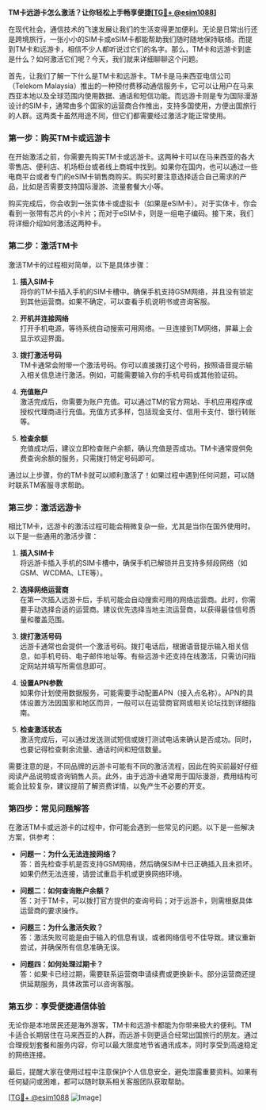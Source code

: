 **TM卡远游卡怎么激活？让你轻松上手畅享便捷[[TG💪+ @esim1088](https://t.me/s/esim1088)]**

在现代社会，通信技术的飞速发展让我们的生活变得更加便利。无论是日常出行还是跨境旅行，一张小小的SIM卡或eSIM卡都能帮助我们随时随地保持联络。而提到TM卡和远游卡，相信不少人都听说过它们的名字。那么，TM卡和远游卡到底是什么？如何激活它们呢？今天，我们就来详细聊聊这个问题。

首先，让我们了解一下什么是TM卡和远游卡。TM卡是马来西亚电信公司（Telekom Malaysia）推出的一种预付费移动通信服务卡，它可以让用户在马来西亚本地以及全球范围内使用数据、通话和短信功能。而远游卡则是专为国际漫游设计的SIM卡，通常由多个国家的运营商合作推出，支持多国使用，方便出国旅行的人群。这两类卡虽然用途不同，但它们都需要经过激活才能正常使用。

### **第一步：购买TM卡或远游卡**

在开始激活之前，你需要先购买TM卡或远游卡。这两种卡可以在马来西亚的各大零售店、便利店、机场柜台或者线上商城中找到。如果你在国内，也可以通过一些电商平台或者专门的eSIM卡销售商购买。购买时要注意选择适合自己需求的产品，比如是否需要支持国际漫游、流量套餐大小等。

购买完成后，你会收到一张实体卡或虚拟卡（如果是eSIM卡）。对于实体卡，你会看到一张带有芯片的小卡片；而对于eSIM卡，则是一组电子编码。接下来，我们将详细介绍如何激活这两种卡。

### **第二步：激活TM卡**

激活TM卡的过程相对简单，以下是具体步骤：

1. **插入SIM卡**  
   将你的TM卡插入手机的SIM卡槽中。确保手机支持GSM网络，并且没有锁定到其他运营商。如果不确定，可以查看手机说明书或咨询客服。

2. **开机并连接网络**  
   打开手机电源，等待系统自动搜索可用网络。一旦连接到TM网络，屏幕上会显示欢迎界面。

3. **拨打激活号码**  
   TM卡通常会附带一个激活号码。你可以直接拨打这个号码，按照语音提示输入相关信息进行激活。例如，可能需要输入你的手机号码或其他验证码。

4. **充值账户**  
   激活完成后，你需要为账户充值。可以通过TM的官方网站、手机应用程序或授权代理商进行充值。充值方式多样，包括现金支付、信用卡支付、银行转账等。

5. **检查余额**  
   充值成功后，建议立即检查账户余额，确认充值是否成功。TM卡通常提供免费查询余额的服务，只需拨打特定号码即可。

通过以上步骤，你的TM卡就可以顺利激活了！如果过程中遇到任何问题，可以随时联系TM客服寻求帮助。

### **第三步：激活远游卡**

相比TM卡，远游卡的激活过程可能会稍微复杂一些，尤其是当你在国外使用时。以下是一些通用的激活步骤：

1. **插入SIM卡**  
   将远游卡插入手机的SIM卡槽中，确保手机已解锁并且支持多频段网络（如GSM、WCDMA、LTE等）。

2. **选择网络运营商**  
   在第一次插入远游卡后，手机可能会自动搜索可用的网络运营商。此时，你需要手动选择合适的运营商。建议优先选择当地主流运营商，以获得最佳信号质量和覆盖范围。

3. **拨打激活号码**  
   远游卡通常也会提供一个激活号码。拨打电话后，根据语音提示输入相关信息，如手机号码、电子邮件地址等。有些远游卡还支持在线激活，只需访问指定网站并填写所需信息即可。

4. **设置APN参数**  
   如果你计划使用数据服务，可能需要手动配置APN（接入点名称）。APN的具体设置方法因国家和地区而异，一般可以在运营商官网或相关论坛找到详细指南。

5. **检查激活状态**  
   激活完成后，可以通过发送测试短信或拨打测试电话来确认是否成功。同时，也要记得检查剩余流量、通话时间和短信数量。

需要注意的是，不同品牌的远游卡可能有不同的激活流程，因此在购买前最好仔细阅读产品说明或咨询销售人员。此外，由于远游卡通常用于国际漫游，费用结构可能会比较复杂，建议提前了解资费详情，以免产生不必要的开支。

### **第四步：常见问题解答**

在激活TM卡或远游卡的过程中，你可能会遇到一些常见的问题。以下是一些解决方案，供参考：

- **问题一：为什么无法连接网络？**  
  答：首先检查手机是否支持GSM网络，然后确保SIM卡已正确插入且未损坏。如果仍然无法连接，请尝试重启手机或更换网络环境。

- **问题二：如何查询账户余额？**  
  答：对于TM卡，可以拨打官方提供的查询号码；对于远游卡，则需根据具体运营商的要求操作。

- **问题三：为什么激活失败？**  
  答：激活失败可能是由于输入的信息有误，或者网络信号不佳导致。建议重新尝试，并确保所有信息准确无误。

- **问题四：如何处理过期卡？**  
  答：如果卡已经过期，需要联系运营商申请续费或更换新卡。部分运营商还提供延期服务，具体政策可以咨询客服。

### **第五步：享受便捷通信体验**

无论你是本地居民还是海外游客，TM卡和远游卡都能为你带来极大的便利。TM卡适合长期居住在马来西亚的人群，而远游卡则更适合经常出国旅行的朋友。通过合理规划套餐和服务内容，你可以最大限度地节省通讯成本，同时享受到高速稳定的网络连接。

最后，提醒大家在使用过程中注意保护个人信息安全，避免泄露重要资料。如果有任何疑问或困难，都可以随时联系相关客服团队获取帮助。

[[TG💪+ @esim1088](https://t.me/s/esim1088) ![Image](https://i.postimg.cc/4NQfJmqS/Snipaste-2025-05-13-00-14-12.png)]
